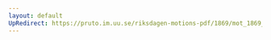 ```yaml
---
layout: default
UpRedirect: https://pruto.im.uu.se/riksdagen-motions-pdf/1869/mot_1869__ak__323/mot_1869__ak__323-004.pdf
---
```

